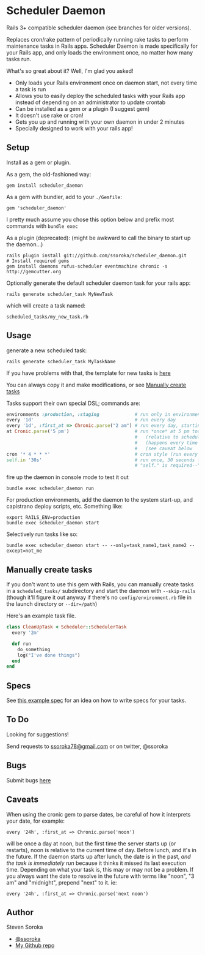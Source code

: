 # Scheduler Daemon

Rails 3+ compatible scheduler daemon (see branches for older versions).

Replaces cron/rake pattern of periodically running rake tasks to perform maintenance tasks in Rails apps. Scheduler 
Daemon is made specifically for your Rails app, and only loads the environment once, no matter how many tasks run.

What's so great about it? Well, I'm glad you asked!

- Only loads your Rails environment once on daemon start, not every time a task is run
- Allows you to easily deploy the scheduled tasks with your Rails app instead of depending on an administrator to update crontab
- Can be installed as a gem or a plugin (I suggest gem)
- It doesn't use rake or cron!
- Gets you up and running with your own daemon in under 2 minutes
- Specially designed to work with your rails app!

## Setup

Install as a gem or plugin.

As a gem, the old-fashioned way:

```
gem install scheduler_daemon
```

As a gem with bundler, add to your `./Gemfile`:

```
gem 'scheduler_daemon'
```
    
I pretty much assume you chose this option below and prefix most commands with `bundle exec`

As a plugin (deprecated): (might be awkward to call the binary to start up the daemon...)

```
rails plugin install git://github.com/ssoroka/scheduler_daemon.git
# Install required gems
gem install daemons rufus-scheduler eventmachine chronic -s http://gemcutter.org
```

Optionally generate the default scheduler daemon task for your rails app:

```
rails generate scheduler_task MyNewTask
```

which will create a task named:

```
scheduled_tasks/my_new_task.rb
```

## Usage

generate a new scheduled task:

```
rails generate scheduler_task MyTaskName
```

If you have problems with that, the template for new tasks is [here](lib/scheduler_daemon/rails/generators/scheduler_task/templates/scheduled_tasks/example_task.rb)
    
You can always copy it and make modifications, or see [Manually create tasks](#manually-create-tasks)

Tasks support their own special DSL; commands are:

```rb
environments :production, :staging             # run only in environments listed. (:all by default)
every '1d'                                     # run every day
every '1d', :first_at => Chronic.parse("2 am") # run every day, starting at 2 am (see caveat below)
at Cronic.parse('5 pm')                        # run *once* at 5 pm today
                                               #   (relative to scheduler start/restart time    )
                                               #   (happens every time scheduler starts/restarts)
                                               #   (see caveat below                            )
cron '* 4 * * *'                               # cron style (run every 4 am)
self.in '30s'                                  # run once, 30 seconds from scheduler start/restart
                                               # "self." is required--"in" is a keyword
```

fire up the daemon in console mode to test it out

```
bundle exec scheduler_daemon run
```

For production environments, add the daemon to the system start-up, and capistrano deploy scripts, etc. Something like:

```
export RAILS_ENV=production
bundle exec scheduler_daemon start
```

Selectively run tasks like so:

```
bundle exec scheduler_daemon start -- --only=task_name1,task_name2 --except=not_me
```

## Manually create tasks

If you don't want to use this gem with Rails, you can manually create tasks in a s`cheduled_tasks/` subdirectory and 
start the daemon with `--skip-rails` (though it'll figure it out anyway if there's no `config/environment.rb` file in 
the launch directory or `--dir=/path`)

Here's an example task file.

```rb
class CleanUpTask < Scheduler::SchedulerTask
  every '2m'

  def run
    do_something
    log("I've done things")
  end
end
```

## Specs

See [this example spec](scheduler_daemon/spec/scheduled_tasks/session_cleaner_task_spec.rb) for an idea on how to write 
specs for your tasks.

## To Do

Looking for suggestions!

Send requests to ssoroka78@gmail.com or on twitter, @ssoroka

## Bugs

Submit bugs [here](http://github.com/ssoroka/scheduler_daemon/issues)

## Caveats

When using the cronic gem to parse dates, be careful of how it interprets your date, for example:

```
every '24h', :first_at => Chronic.parse('noon')
```

will be once a day at noon, but the first time the server starts up (or restarts), noon is relative to the current time 
of day. Before lunch, and it's in the future. If the daemon starts up after lunch, the date is in the past, *and the 
task is immediately run* because it thinks it missed its last execution time. Depending on what your task is, this may 
or may not be a problem. If you always want the date to resolve in the future with terms like "noon", "3 am" and 
"midnight", prepend "next" to it. ie:

```
every '24h', :first_at => Chronic.parse('next noon')
```

## Author

Steven Soroka

* [@ssoroka](http://twitter.com/ssoroka)
* [My Github repo](http://github.com/ssoroka)
